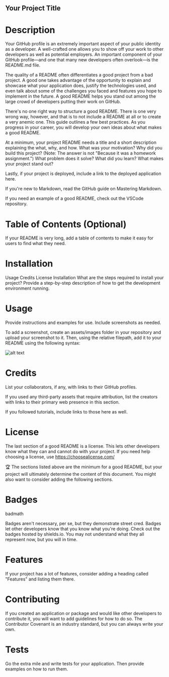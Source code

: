 ## Your Project Title

# Description

Your GitHub profile is an extremely important aspect of your public identity as a developer. A well-crafted one allows you to show off your work to other developers as well as potential employers. An important component of your GitHub profile—and one that many new developers often overlook—is the README.md file.

The quality of a README often differentiates a good project from a bad project. A good one takes advantage of the opportunity to explain and showcase what your application does, justify the technologies used, and even talk about some of the challenges you faced and features you hope to implement in the future. A good README helps you stand out among the large crowd of developers putting their work on GitHub.

There's no one right way to structure a good README. There is one very wrong way, however, and that is to not include a README at all or to create a very anemic one. This guide outlines a few best practices. As you progress in your career, you will develop your own ideas about what makes a good README.

At a minimum, your project README needs a title and a short description explaining the what, why, and how. What was your motivation? Why did you build this project? (Note: The answer is not "Because it was a homework assignment.") What problem does it solve? What did you learn? What makes your project stand out?

Lastly, if your project is deployed, include a link to the deployed application here.

If you're new to Markdown, read the GitHub guide on Mastering Markdown.

If you need an example of a good README, check out the VSCode repository.

# Table of Contents (Optional)

If your README is very long, add a table of contents to make it easy for users to find what they need.

# Installation

Usage
Credits
License
Installation
What are the steps required to install your project? Provide a step-by-step description of how to get the development environment running.

# Usage

Provide instructions and examples for use. Include screenshots as needed.

To add a screenshot, create an assets/images folder in your repository and upload your screenshot to it. Then, using the relative filepath, add it to your README using the following syntax:

![alt text](assets/images/screenshot.png)

# Credits

List your collaborators, if any, with links to their GitHub profiles.

If you used any third-party assets that require attribution, list the creators with links to their primary web presence in this section.

If you followed tutorials, include links to those here as well.

# License

The last section of a good README is a license. This lets other developers know what they can and cannot do with your project. If you need help choosing a license, use https://choosealicense.com/

🏆 The sections listed above are the minimum for a good README, but your project will ultimately determine the content of this document. You might also want to consider adding the following sections.

# Badges
badmath

Badges aren't necessary, per se, but they demonstrate street cred. Badges let other developers know that you know what you're doing. Check out the badges hosted by shields.io. You may not understand what they all represent now, but you will in time.

# Features
If your project has a lot of features, consider adding a heading called "Features" and listing them there.

# Contributing
If you created an application or package and would like other developers to contribute it, you will want to add guidelines for how to do so. The Contributor Covenant is an industry standard, but you can always write your own.

# Tests
Go the extra mile and write tests for your application. Then provide examples on how to run them.
